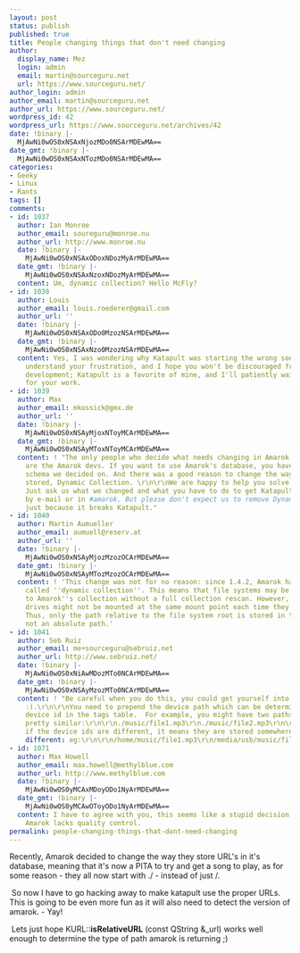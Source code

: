 ```yaml
---
layout: post
status: publish
published: true
title: People changing things that don't need changing
author:
  display_name: Mez
  login: admin
  email: martin@sourceguru.net
  url: https://www.sourceguru.net/
author_login: admin
author_email: martin@sourceguru.net
author_url: https://www.sourceguru.net/
wordpress_id: 42
wordpress_url: https://www.sourceguru.net/archives/42
date: !binary |-
  MjAwNi0wOS0xNSAxNjozMDo0NSArMDEwMA==
date_gmt: !binary |-
  MjAwNi0wOS0xNSAxNTozMDo0NSArMDEwMA==
categories:
- Geeky
- Linux
- Rants
tags: []
comments:
- id: 1037
  author: Ian Monroe
  author_email: soureguru@monroe.nu
  author_url: http://www.monroe.nu
  date: !binary |-
    MjAwNi0wOS0xNSAxODoxNDozMyArMDEwMA==
  date_gmt: !binary |-
    MjAwNi0wOS0xNSAxNzoxNDozMyArMDEwMA==
  content: Um, dynamic collection? Hello McFly?
- id: 1038
  author: Louis
  author_email: louis.roederer@gmail.com
  author_url: ''
  date: !binary |-
    MjAwNi0wOS0xNSAxODo0MzozNSArMDEwMA==
  date_gmt: !binary |-
    MjAwNi0wOS0xNSAxNzo0MzozNSArMDEwMA==
  content: Yes, I was wondering why Katapult was starting the wrong song :-)  I do
    understand your frustration, and I hope you won't be discouraged from continued
    development; Katapult is a favorite of mine, and I'll patiently wait for the fix.  Thanks
    for your work.
- id: 1039
  author: Max
  author_email: mkossick@gmx.de
  author_url: ''
  date: !binary |-
    MjAwNi0wOS0xNSAyMjoxNToyMCArMDEwMA==
  date_gmt: !binary |-
    MjAwNi0wOS0xNSAyMToxNToyMCArMDEwMA==
  content: ! "The only people who decide what needs changing in Amarok's database
    are the Amarok devs. If you want to use Amarok's database, you have to use the
    schema we decided on. And there was a good reason to change the way URL's are
    stored, Dynamic Collection. \r\n\r\nWe are happy to help you solve your problem.
    Just ask us what we changed and what you have to do to get Katapult running again
    by e-mail or in #amarok. But please don't expect us to remove Dynamic Collection
    just because it breaks Katapult."
- id: 1040
  author: Martin Aumueller
  author_email: aumuell@reserv.at
  author_url: ''
  date: !binary |-
    MjAwNi0wOS0xNSAyMjozMzozOCArMDEwMA==
  date_gmt: !binary |-
    MjAwNi0wOS0xNSAyMTozMzozOCArMDEwMA==
  content: ! 'This change was not for no reason: since 1.4.2, Amarok has a feature
    called ''dynamic collection''. This means that file systems may be added and removed
    to Amarok''s collection without a full collection rescan. However, e.g. USB connected
    drives might not be mounted at the same mount point each time they are connected.
    Thus, only the path relative to the file system root is stored in the collection,
    not an absolute path.'
- id: 1041
  author: Seb Ruiz
  author_email: me+sourceguru@sebruiz.net
  author_url: http://www.sebruiz.net/
  date: !binary |-
    MjAwNi0wOS0xNiAwMDozMTo0NCArMDEwMA==
  date_gmt: !binary |-
    MjAwNi0wOS0xNSAyMzozMTo0NCArMDEwMA==
  content: ! "Be careful when you do this, you could get yourself into some more trouble
    :).\r\n\r\nYou need to prepend the device path which can be determined from the
    device id in the tags table.  For example, you might have two paths which look
    pretty similar:\r\n\r\n./music/file1.mp3\r\n./music/file2.mp3\r\n\r\nHowever,
    if the device ids are different, it means they are stored somewhere completely
    different: eg:\r\n\r\n/home/music/file1.mp3\r\n/media/usb/music/file2.mp3"
- id: 1071
  author: Max Howell
  author_email: max.howell@methylblue.com
  author_url: http://www.methylblue.com
  date: !binary |-
    MjAwNi0wOS0yMCAxMDoyODo1NyArMDEwMA==
  date_gmt: !binary |-
    MjAwNi0wOS0yMCAwOToyODo1NyArMDEwMA==
  content: I have to agree with you, this seems like a stupid decision and change.
    Amarok lacks quality control.
permalink: people-changing-things-that-dont-need-changing
---
```

<p>Recently, Amarok decided to change the way they store URL's in it's database, meaning that it's now a PITA to try and get a song to play, as for some reason - they all now start with ./ - instead of just /.</p>
<p> So now I have to go hacking away to make katapult use the proper URLs. This is going to be even more fun as it will also need to detect the version of amarok. - Yay!</p>
<p> Lets just hope KURL::<strong>isRelativeURL</strong> (const QString &_url) works well enough to determine the type of path amarok is returning ;)</p>

